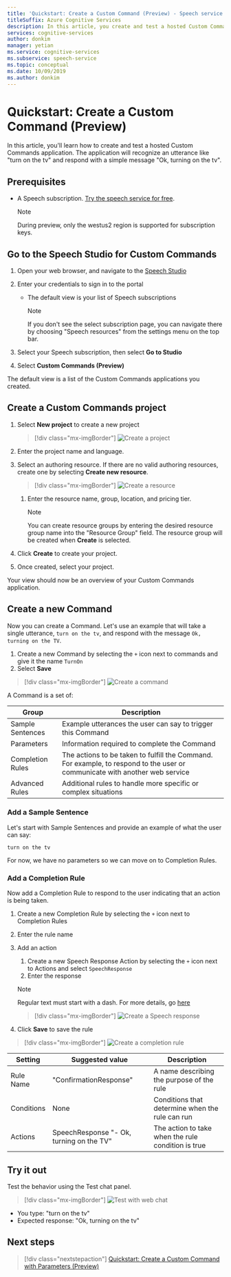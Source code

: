 ```yaml
---
title: 'Quickstart: Create a Custom Command (Preview) - Speech service'
titleSuffix: Azure Cognitive Services
description: In this article, you create and test a hosted Custom Commands application.
services: cognitive-services
author: donkim
manager: yetian
ms.service: cognitive-services
ms.subservice: speech-service
ms.topic: conceptual
ms.date: 10/09/2019
ms.author: donkim
---
```


# Quickstart: Create a Custom Command (Preview)

In this article, you'll learn how to create and test a hosted Custom Commands application.
The application will recognize an utterance like "turn on the tv" and respond with a simple message "Ok, turning on the tv".

## Prerequisites

- A Speech subscription. [Try the speech service for free](~/articles/cognitive-services/speech-service/get-started.md).

  > [!NOTE]
  > During preview, only the westus2 region is supported for subscription keys.

## Go to the Speech Studio for Custom Commands

1. Open your web browser, and navigate to the [Speech Studio](https://speech.microsoft.com/)
1. Enter your credentials to sign in to the portal

   - The default view is your list of Speech subscriptions
     > [!NOTE]
     > If you don't see the select subscription page, you can navigate there by choosing "Speech resources" from the settings menu on the top bar.

1. Select your Speech subscription, then select **Go to Studio**
1. Select **Custom Commands (Preview)**

The default view is a list of the Custom Commands applications you created.

## Create a Custom Commands project

1. Select **New project** to create a new project

   > [!div class="mx-imgBorder"]
   > ![Create a project](media/custom-speech-commands/create-new-project.png)

1. Enter the project name and language.
1. Select an authoring resource. If there are no valid authoring resources, create one by selecting  **Create new resource**.

   > [!div class="mx-imgBorder"]
   > ![Create a resource](media/custom-speech-commands/create-new-resource.png)

   1. Enter the resource name, group, location, and pricing tier.

         > [!NOTE]
         > You can create resource groups by entering the desired resource group name into the "Resource Group" field. The resource group will be created when **Create** is selected.

1. Click **Create** to create your project.
1. Once created, select your project.

Your view should now be an overview of your Custom Commands application.

## Create a new Command

Now you can create a Command. Let's use an example that will take a single utterance, `turn on the tv`, and respond with the message `Ok, turning on the TV`.

1. Create a new Command by selecting the `+` icon next to commands and give it the name `TurnOn`
1. Select **Save**

> [!div class="mx-imgBorder"]
> ![Create a command](media/custom-speech-commands/create-add-command.png)

A Command is a set of:

| Group            | Description                                                                                                                 |
| ---------------- | --------------------------------------------------------------------------------------------------------------------------- |
| Sample Sentences | Example utterances the user can say to trigger this Command                                                                 |
| Parameters       | Information required to complete the Command                                                                                |
| Completion Rules | The actions to be taken to fulfill the Command. For example, to respond to the user or communicate with another web service |
| Advanced Rules   | Additional rules to handle more specific or complex situations                                                              |

### Add a Sample Sentence

Let's start with Sample Sentences and provide an example of what the user can say:

```
turn on the tv
```

For now, we have no parameters so we can move on to Completion Rules.

### Add a Completion Rule

Now add a Completion Rule to respond to the user indicating that an action is being taken.

1. Create a new Completion Rule by selecting the `+` icon next to Completion Rules
1. Enter the rule name
1. Add an action
   1. Create a new Speech Response Action by selecting the `+` icon next to Actions and select `SpeechResponse`
   1. Enter the response

   > [!NOTE]
   > Regular text must start with a dash. For more details, go [here](https://aka.ms/sc-lg-format)

   > [!div class="mx-imgBorder"]
   > ![Create a Speech response](media/custom-speech-commands/create-speech-response-action.png)

1. Click **Save** to save the rule

> [!div class="mx-imgBorder"]
> ![Create a completion rule](media/custom-speech-commands/create-basic-completion-response-rule.png)

| Setting    | Suggested value                          | Description                                        |
| ---------- | ---------------------------------------- | -------------------------------------------------- |
| Rule Name  | "ConfirmationResponse"                   | A name describing the purpose of the rule          |
| Conditions | None                                     | Conditions that determine when the rule can run    |
| Actions    | SpeechResponse "- Ok, turning on the TV" | The action to take when the rule condition is true |

## Try it out

Test the behavior using the Test chat panel.

> [!div class="mx-imgBorder"]
> ![Test with web chat](media/custom-speech-commands/create-basic-test-chat.png)

- You type: "turn on the tv"
- Expected response: "Ok, turning on the tv"

## Next steps

> [!div class="nextstepaction"]
> [Quickstart: Create a Custom Command with Parameters (Preview)](./quickstart-custom-speech-commands-create-parameters.md)

